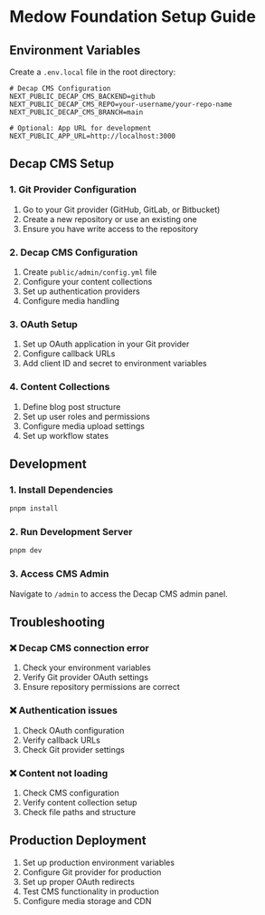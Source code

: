 # Medow Foundation Setup Guide

## Environment Variables

Create a `.env.local` file in the root directory:

```env
# Decap CMS Configuration
NEXT_PUBLIC_DECAP_CMS_BACKEND=github
NEXT_PUBLIC_DECAP_CMS_REPO=your-username/your-repo-name
NEXT_PUBLIC_DECAP_CMS_BRANCH=main

# Optional: App URL for development
NEXT_PUBLIC_APP_URL=http://localhost:3000
```

## Decap CMS Setup

### 1. Git Provider Configuration

1. Go to your Git provider (GitHub, GitLab, or Bitbucket)
2. Create a new repository or use an existing one
3. Ensure you have write access to the repository

### 2. Decap CMS Configuration

1. Create `public/admin/config.yml` file
2. Configure your content collections
3. Set up authentication providers
4. Configure media handling

### 3. OAuth Setup

1. Set up OAuth application in your Git provider
2. Configure callback URLs
3. Add client ID and secret to environment variables

### 4. Content Collections

1. Define blog post structure
2. Set up user roles and permissions
3. Configure media upload settings
4. Set up workflow states

## Development

### 1. Install Dependencies

```bash
pnpm install
```

### 2. Run Development Server

```bash
pnpm dev
```

### 3. Access CMS Admin

Navigate to `/admin` to access the Decap CMS admin panel.

## Troubleshooting

### ❌ **Decap CMS connection error**

1. Check your environment variables
2. Verify Git provider OAuth settings
3. Ensure repository permissions are correct

### ❌ **Authentication issues**

1. Check OAuth configuration
2. Verify callback URLs
3. Check Git provider settings

### ❌ **Content not loading**

1. Check CMS configuration
2. Verify content collection setup
3. Check file paths and structure

## Production Deployment

1. Set up production environment variables
2. Configure Git provider for production
3. Set up proper OAuth redirects
4. Test CMS functionality in production
5. Configure media storage and CDN
